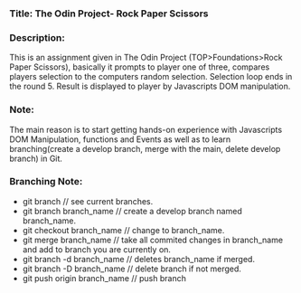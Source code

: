 <h3>Title: The Odin Project- Rock Paper Scissors</h3>

<h3>Description:</h3>
This is an assignment given in The Odin Project (TOP>Foundations>Rock Paper Scissors), basically it prompts to player one of three, compares players selection to the computers random selection. Selection loop ends in the round 5. Result is displayed to player by Javascripts DOM manipulation.

<h3>Note:</h3>
The main reason is to start getting hands-on experience with Javascripts DOM Manipulation, functions and Events as well as to learn branching(create a develop branch, merge with the main, delete develop branch) in Git.

<h3>Branching Note:</h3>
<ul>
<li>git branch                      // see current branches. </li>
<li>git branch branch_name          // create a develop branch named branch_name. </li>
<li>git checkout branch_name        // change to branch_name. </li>
<li>git merge branch_name           // take all commited changes in branch_name and add to branch you are currently on. </li>
<li>git branch -d branch_name       // deletes branch_name if merged. </li>
<li>git branch -D branch_name       // delete branch if not merged.</li>
<li>git push origin branch_name     // push branch</li>
</ul>
